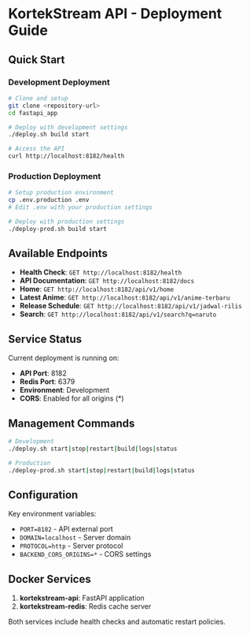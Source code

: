 # KortekStream API - Deployment Guide

## Quick Start

### Development Deployment
```bash
# Clone and setup
git clone <repository-url>
cd fastapi_app

# Deploy with development settings
./deploy.sh build start

# Access the API
curl http://localhost:8182/health
```

### Production Deployment
```bash
# Setup production environment
cp .env.production .env
# Edit .env with your production settings

# Deploy with production settings
./deploy-prod.sh build start
```

## Available Endpoints

- **Health Check**: `GET http://localhost:8182/health`
- **API Documentation**: `GET http://localhost:8182/docs`
- **Home**: `GET http://localhost:8182/api/v1/home`
- **Latest Anime**: `GET http://localhost:8182/api/v1/anime-terbaru`
- **Release Schedule**: `GET http://localhost:8182/api/v1/jadwal-rilis`
- **Search**: `GET http://localhost:8182/api/v1/search?q=naruto`

## Service Status

Current deployment is running on:
- **API Port**: 8182
- **Redis Port**: 6379
- **Environment**: Development
- **CORS**: Enabled for all origins (*)

## Management Commands

```bash
# Development
./deploy.sh start|stop|restart|build|logs|status

# Production
./deploy-prod.sh start|stop|restart|build|logs|status
```

## Configuration

Key environment variables:
- `PORT=8182` - API external port
- `DOMAIN=localhost` - Server domain
- `PROTOCOL=http` - Server protocol
- `BACKEND_CORS_ORIGINS=*` - CORS settings

## Docker Services

1. **kortekstream-api**: FastAPI application
2. **kortekstream-redis**: Redis cache server

Both services include health checks and automatic restart policies.